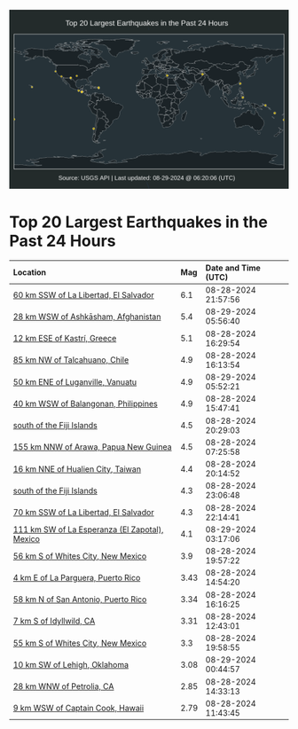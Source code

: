 ![Map](./map.png)

# Top 20 Largest Earthquakes in the Past 24 Hours

| Location | Mag | Date and Time (UTC) |
|:---|:---|:---|
| [60 km SSW of La Libertad, El Salvador](https://earthquake.usgs.gov/earthquakes/eventpage/us6000nncs) | 6.1 | 08-28-2024 21:57:56 |
| [28 km WSW of Ashkāsham, Afghanistan](https://earthquake.usgs.gov/earthquakes/eventpage/us6000nnfd) | 5.4 | 08-29-2024 05:56:40 |
| [12 km ESE of Kastrí, Greece](https://earthquake.usgs.gov/earthquakes/eventpage/us6000nn9g) | 5.1 | 08-28-2024 16:29:54 |
| [85 km NW of Talcahuano, Chile](https://earthquake.usgs.gov/earthquakes/eventpage/us6000nn8c) | 4.9 | 08-28-2024 16:13:54 |
| [50 km ENE of Luganville, Vanuatu](https://earthquake.usgs.gov/earthquakes/eventpage/us6000nnfb) | 4.9 | 08-29-2024 05:52:21 |
| [40 km WSW of Balangonan, Philippines](https://earthquake.usgs.gov/earthquakes/eventpage/us6000nn86) | 4.9 | 08-28-2024 15:47:41 |
| [south of the Fiji Islands](https://earthquake.usgs.gov/earthquakes/eventpage/us6000nncf) | 4.5 | 08-28-2024 20:29:03 |
| [155 km NNW of Arawa, Papua New Guinea](https://earthquake.usgs.gov/earthquakes/eventpage/us6000nn6n) | 4.5 | 08-28-2024 07:25:58 |
| [16 km NNE of Hualien City, Taiwan](https://earthquake.usgs.gov/earthquakes/eventpage/us6000nnbq) | 4.4 | 08-28-2024 20:14:52 |
| [south of the Fiji Islands](https://earthquake.usgs.gov/earthquakes/eventpage/us6000nnde) | 4.3 | 08-28-2024 23:06:48 |
| [70 km SSW of La Libertad, El Salvador](https://earthquake.usgs.gov/earthquakes/eventpage/us6000nnd2) | 4.3 | 08-28-2024 22:14:41 |
| [111 km SW of La Esperanza (El Zapotal), Mexico](https://earthquake.usgs.gov/earthquakes/eventpage/us6000nnes) | 4.1 | 08-29-2024 03:17:06 |
| [56 km S of Whites City, New Mexico](https://earthquake.usgs.gov/earthquakes/eventpage/tx2024qyag) | 3.9 | 08-28-2024 19:57:22 |
| [4 km E of La Parguera, Puerto Rico](https://earthquake.usgs.gov/earthquakes/eventpage/pr2024241001) | 3.43 | 08-28-2024 14:54:20 |
| [58 km N of San Antonio, Puerto Rico](https://earthquake.usgs.gov/earthquakes/eventpage/pr71458478) | 3.34 | 08-28-2024 16:16:25 |
| [7 km S of Idyllwild, CA](https://earthquake.usgs.gov/earthquakes/eventpage/ci40717127) | 3.31 | 08-28-2024 12:43:01 |
| [55 km S of Whites City, New Mexico](https://earthquake.usgs.gov/earthquakes/eventpage/tx2024qyai) | 3.3 | 08-28-2024 19:58:55 |
| [10 km SW of Lehigh, Oklahoma](https://earthquake.usgs.gov/earthquakes/eventpage/ok2024qyjs) | 3.08 | 08-29-2024 00:44:57 |
| [28 km WNW of Petrolia, CA](https://earthquake.usgs.gov/earthquakes/eventpage/nc75054476) | 2.85 | 08-28-2024 14:33:13 |
| [9 km WSW of Captain Cook, Hawaii](https://earthquake.usgs.gov/earthquakes/eventpage/hv74428402) | 2.79 | 08-28-2024 11:43:45 |
